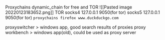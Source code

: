 Proxychains
dynamic_chain for free and TOR
![[Pasted image 20220123183652.png]]
TOR
socks4 127.0.0.1 9050(for tor)
socks5 127.0.0.1 9050(for tor)
```proxychains firefox www.duckduckgo.com```

proxyswitcher > windows app, good search results of proxies
proxy workbench > windows app(old), could be used as proxy server



